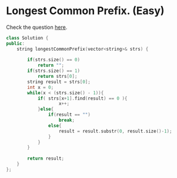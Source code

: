 # Longest Common Prefix. (Easy)
Check the question [here](https://leetcode.com/problems/longest-common-prefix/).

```c++
class Solution {
public:
    string longestCommonPrefix(vector<string>& strs) {
        
        if(strs.size() == 0)
            return "";
        if(strs.size() == 1)
            return strs[0];
        string result = strs[0];
        int x = 0;
        while(x < (strs.size() - 1)){
            if( strs[x+1].find(result) == 0 ){
                    x++;
            }else{
                if(result == "")
                    break;
                else{
                    result = result.substr(0, result.size()-1);
                }
            }
        }  
        
        return result;
    }
};
```
